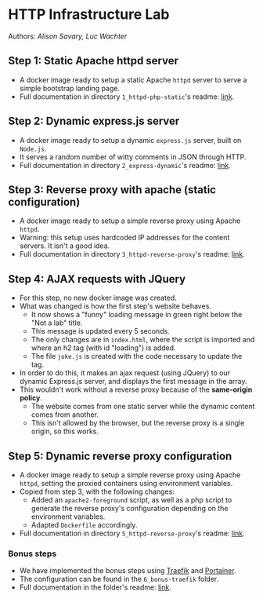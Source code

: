 # HTTP Infrastructure Lab

Authors: _Alison Savary, Luc Wachter_

## Step 1: Static Apache httpd server

- A docker image ready to setup a static Apache `httpd` server to serve a simple bootstrap landing page.
- Full documentation in directory `1_httpd-php-static`'s readme: [link](1_httpd-php-static/README.md).

## Step 2: Dynamic express.js server

- A docker image ready to setup a dynamic `express.js` server, built on `Node.js`.
- It serves a random number of witty comments in JSON through HTTP.
- Full documentation in directory `2_express-dynamic`'s readme: [link](2_express-dynamic/README.md).

## Step 3: Reverse proxy with apache (static configuration)

- A docker image ready to setup a simple reverse proxy using Apache `httpd`.
- Warning: this setup uses hardcoded IP addresses for the content servers. It isn't a good idea.
- Full documentation in directory `3_httpd-reverse-proxy`'s readme: [link](3_httpd-reverse-proxy/README.md).

## Step 4: AJAX requests with JQuery

- For this step, no new docker image was created.
- What was changed is how the first step's website behaves.
  - It now shows a "funny" loading message in green right below the "Not a lab" title.
  - This message is updated every 5 seconds.
  - The only changes are in `index.html`, where the script is imported and where an h2 tag (with id "loading") is added.
  - The file `joke.js` is created with the code necessary to update the tag.
- In order to do this, it makes an ajax request (using JQuery) to our dynamic Express.js server, and displays the first message in the array.
- This wouldn't work without a reverse proxy because of the **same-origin policy**.
  - The website comes from one static server while the dynamic content comes from another.
  - This isn't allowed by the browser, but the reverse proxy is a single origin, so this works.

## Step 5: Dynamic reverse proxy configuration

- A docker image ready to setup a simple reverse proxy using Apache `httpd`, setting the proxied containers using environment variables.
- Copied from step 3, with the following changes:
  - Added an `apache2-foreground` script, as well as a php script to generate the reverse proxy's configuration depending on the environment variables.
  - Adapted `Dockerfile` accordingly.
- Full documentation in directory `5_httpd-reverse-proxy`'s readme: [link](5_httpd-reverse-proxy/README.md).

### Bonus steps

- We have implemented the bonus steps using [Traefik](https://traefik.io/) and [Portainer](https://www.portainer.io/).
- The configuration can be found in the `6_bonus-traefik` folder.
- Full documentation in the folder's readme: [link](6_bonus-traefik/README.md).
